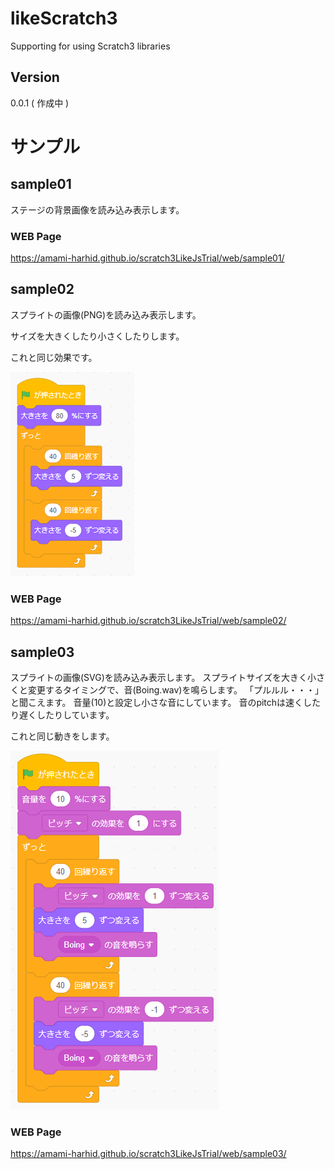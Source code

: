 # likeScratch3 

Supporting for using Scratch3 libraries

## Version

0.0.1  ( 作成中 )

# サンプル

## sample01

ステージの背景画像を読み込み表示します。

### WEB Page
https://amami-harhid.github.io/scratch3LikeJsTrial/web/sample01/

## sample02

スプライトの画像(PNG)を読み込み表示します。

サイズを大きくしたり小さくしたりします。

これと同じ効果です。

![Alt text](./README_Images/image01.png)

### WEB Page

https://amami-harhid.github.io/scratch3LikeJsTrial/web/sample02/

## sample03

スプライトの画像(SVG)を読み込み表示します。
スプライトサイズを大きく小さくと変更するタイミングで、音(Boing.wav)を鳴らします。
「プルルル・・・」と聞こえます。
音量(10)と設定し小さな音にしています。
音のpitchは速くしたり遅くしたりしています。

これと同じ動きをします。

![Alt text](./README_Images/image02.png)

### WEB Page

https://amami-harhid.github.io/scratch3LikeJsTrial/web/sample03/
